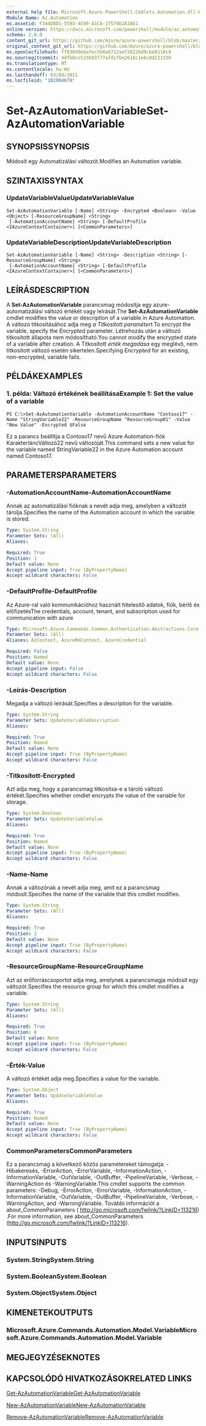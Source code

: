 ```yaml
---
external help file: Microsoft.Azure.PowerShell.Cmdlets.Automation.dll-Help.xml
Module Name: Az.Automation
ms.assetid: F344D8D1-5593-4C09-A1CA-37579D2A3A61
online version: https://docs.microsoft.com/powershell/module/az.automation/set-azautomationvariable
schema: 2.0.0
content_git_url: https://github.com/Azure/azure-powershell/blob/master/src/Automation/Automation/help/Set-AzAutomationVariable.md
original_content_git_url: https://github.com/Azure/azure-powershell/blob/master/src/Automation/Automation/help/Set-AzAutomationVariable.md
ms.openlocfilehash: ff83049e6afec5b0a6712aef2622bd9cbe0110c9
ms.sourcegitcommit: 4dfb0cc533b83f77afdcfbe2618c1e6c8d221330
ms.translationtype: MT
ms.contentlocale: hu-HU
ms.lasthandoff: 03/04/2021
ms.locfileid: "102004678"
---
```

# <span data-ttu-id="5098a-101">Set-AzAutomationVariable</span><span class="sxs-lookup"><span data-stu-id="5098a-101">Set-AzAutomationVariable</span></span>

## <span data-ttu-id="5098a-102">SYNOPSIS</span><span class="sxs-lookup"><span data-stu-id="5098a-102">SYNOPSIS</span></span>
<span data-ttu-id="5098a-103">Módosít egy Automatizálási változót.</span><span class="sxs-lookup"><span data-stu-id="5098a-103">Modifies an Automation variable.</span></span>

## <span data-ttu-id="5098a-104">SZINTAXIS</span><span class="sxs-lookup"><span data-stu-id="5098a-104">SYNTAX</span></span>

### <span data-ttu-id="5098a-105">UpdateVariableValue</span><span class="sxs-lookup"><span data-stu-id="5098a-105">UpdateVariableValue</span></span>
```
Set-AzAutomationVariable [-Name] <String> -Encrypted <Boolean> -Value <Object> [-ResourceGroupName] <String>
 [-AutomationAccountName] <String> [-DefaultProfile <IAzureContextContainer>] [<CommonParameters>]
```

### <span data-ttu-id="5098a-106">UpdateVariableDescription</span><span class="sxs-lookup"><span data-stu-id="5098a-106">UpdateVariableDescription</span></span>
```
Set-AzAutomationVariable [-Name] <String> -Description <String> [-ResourceGroupName] <String>
 [-AutomationAccountName] <String> [-DefaultProfile <IAzureContextContainer>] [<CommonParameters>]
```

## <span data-ttu-id="5098a-107">LEÍRÁS</span><span class="sxs-lookup"><span data-stu-id="5098a-107">DESCRIPTION</span></span>
<span data-ttu-id="5098a-108">A **Set-AzAutomationVariable** parancsmag módosítja egy azure-automatizálási változó értékét vagy leírását.</span><span class="sxs-lookup"><span data-stu-id="5098a-108">The **Set-AzAutomationVariable** cmdlet modifies the value or description of a variable in Azure Automation.</span></span>
<span data-ttu-id="5098a-109">A változó titkosításához adja meg *a Titkosított paramétert.*</span><span class="sxs-lookup"><span data-stu-id="5098a-109">To encrypt the variable, specify the *Encrypted* parameter.</span></span>
<span data-ttu-id="5098a-110">Létrehozás után a változó titkosított állapota nem módosítható.</span><span class="sxs-lookup"><span data-stu-id="5098a-110">You cannot modify the encrypted state of a variable after creation.</span></span>
<span data-ttu-id="5098a-111">A Titkosított *érték megadása* egy meglévő, nem titkosított változó esetén sikertelen.</span><span class="sxs-lookup"><span data-stu-id="5098a-111">Specifying *Encrypted* for an existing, non-encrypted, variable fails.</span></span>

## <span data-ttu-id="5098a-112">PÉLDÁK</span><span class="sxs-lookup"><span data-stu-id="5098a-112">EXAMPLES</span></span>

### <span data-ttu-id="5098a-113">1. példa: Változó értékének beállítása</span><span class="sxs-lookup"><span data-stu-id="5098a-113">Example 1: Set the value of a variable</span></span>
```
PS C:\>Set-AzAutomationVariable -AutomationAccountName "Contoso17" -Name "StringVariable22" -ResourceGroupName "ResourceGroup01" -Value "New Value" -Encrypted $False
```

<span data-ttu-id="5098a-114">Ez a parancs beállítja a Contoso17 nevű Azure Automation-fiók KarakterláncVáltozó22 nevű változóját.</span><span class="sxs-lookup"><span data-stu-id="5098a-114">This command sets a new value for the variable named StringVariable22 in the Azure Automation account named Contoso17.</span></span>

## <span data-ttu-id="5098a-115">PARAMETERS</span><span class="sxs-lookup"><span data-stu-id="5098a-115">PARAMETERS</span></span>

### <span data-ttu-id="5098a-116">-AutomationAccountName</span><span class="sxs-lookup"><span data-stu-id="5098a-116">-AutomationAccountName</span></span>
<span data-ttu-id="5098a-117">Annak az automatizálási fióknak a nevét adja meg, amelyben a változót tárolja.</span><span class="sxs-lookup"><span data-stu-id="5098a-117">Specifies the name of the Automation account in which the variable is stored.</span></span>

```yaml
Type: System.String
Parameter Sets: (All)
Aliases:

Required: True
Position: 1
Default value: None
Accept pipeline input: True (ByPropertyName)
Accept wildcard characters: False
```

### <span data-ttu-id="5098a-118">-DefaultProfile</span><span class="sxs-lookup"><span data-stu-id="5098a-118">-DefaultProfile</span></span>
<span data-ttu-id="5098a-119">Az Azure-ral való kommunikációhoz használt hitelesítő adatok, fiók, bérlő és előfizetés</span><span class="sxs-lookup"><span data-stu-id="5098a-119">The credentials, account, tenant, and subscription used for communication with azure</span></span>

```yaml
Type: Microsoft.Azure.Commands.Common.Authentication.Abstractions.Core.IAzureContextContainer
Parameter Sets: (All)
Aliases: AzContext, AzureRmContext, AzureCredential

Required: False
Position: Named
Default value: None
Accept pipeline input: False
Accept wildcard characters: False
```

### <span data-ttu-id="5098a-120">-Leírás</span><span class="sxs-lookup"><span data-stu-id="5098a-120">-Description</span></span>
<span data-ttu-id="5098a-121">Megadja a változó leírását.</span><span class="sxs-lookup"><span data-stu-id="5098a-121">Specifies a description for the variable.</span></span>

```yaml
Type: System.String
Parameter Sets: UpdateVariableDescription
Aliases:

Required: True
Position: Named
Default value: None
Accept pipeline input: True (ByPropertyName)
Accept wildcard characters: False
```

### <span data-ttu-id="5098a-122">-Titkosított</span><span class="sxs-lookup"><span data-stu-id="5098a-122">-Encrypted</span></span>
<span data-ttu-id="5098a-123">Azt adja meg, hogy a parancsmag titkosítsa-e a tároló változó értékét.</span><span class="sxs-lookup"><span data-stu-id="5098a-123">Specifies whether cmdlet encrypts the value of the variable for storage.</span></span>

```yaml
Type: System.Boolean
Parameter Sets: UpdateVariableValue
Aliases:

Required: True
Position: Named
Default value: None
Accept pipeline input: True (ByPropertyName)
Accept wildcard characters: False
```

### <span data-ttu-id="5098a-124">-Name</span><span class="sxs-lookup"><span data-stu-id="5098a-124">-Name</span></span>
<span data-ttu-id="5098a-125">Annak a változónak a nevét adja meg, amit ez a parancsmag módosít.</span><span class="sxs-lookup"><span data-stu-id="5098a-125">Specifies the name of the variable that this cmdlet modifies.</span></span>

```yaml
Type: System.String
Parameter Sets: (All)
Aliases:

Required: True
Position: 2
Default value: None
Accept pipeline input: True (ByPropertyName)
Accept wildcard characters: False
```

### <span data-ttu-id="5098a-126">-ResourceGroupName</span><span class="sxs-lookup"><span data-stu-id="5098a-126">-ResourceGroupName</span></span>
<span data-ttu-id="5098a-127">Azt az erőforráscsoportot adja meg, amelynek a parancsmagja módosít egy változót.</span><span class="sxs-lookup"><span data-stu-id="5098a-127">Specifies the resource group for which this cmdlet modifies a variable.</span></span>

```yaml
Type: System.String
Parameter Sets: (All)
Aliases:

Required: True
Position: 0
Default value: None
Accept pipeline input: True (ByPropertyName)
Accept wildcard characters: False
```

### <span data-ttu-id="5098a-128">-Érték</span><span class="sxs-lookup"><span data-stu-id="5098a-128">-Value</span></span>
<span data-ttu-id="5098a-129">A változó értékét adja meg.</span><span class="sxs-lookup"><span data-stu-id="5098a-129">Specifies a value for the variable.</span></span>

```yaml
Type: System.Object
Parameter Sets: UpdateVariableValue
Aliases:

Required: True
Position: Named
Default value: None
Accept pipeline input: True (ByPropertyName)
Accept wildcard characters: False
```

### <span data-ttu-id="5098a-130">CommonParameters</span><span class="sxs-lookup"><span data-stu-id="5098a-130">CommonParameters</span></span>
<span data-ttu-id="5098a-131">Ez a parancsmag a következő közös paramétereket támogatja: -Hibakeresés, -ErrorAction, -ErrorVariable, -InformationAction, -InformationVariable, -OutVariable, -OutBuffer, -PipelineVariable, -Verbose, -WarningAction és -WarningVariable.</span><span class="sxs-lookup"><span data-stu-id="5098a-131">This cmdlet supports the common parameters: -Debug, -ErrorAction, -ErrorVariable, -InformationAction, -InformationVariable, -OutVariable, -OutBuffer, -PipelineVariable, -Verbose, -WarningAction, and -WarningVariable.</span></span> <span data-ttu-id="5098a-132">További információt a about_CommonParameters ( http://go.microsoft.com/fwlink/?LinkID=113216) .</span><span class="sxs-lookup"><span data-stu-id="5098a-132">For more information, see about_CommonParameters (http://go.microsoft.com/fwlink/?LinkID=113216).</span></span>

## <span data-ttu-id="5098a-133">INPUTS</span><span class="sxs-lookup"><span data-stu-id="5098a-133">INPUTS</span></span>

### <span data-ttu-id="5098a-134">System.String</span><span class="sxs-lookup"><span data-stu-id="5098a-134">System.String</span></span>

### <span data-ttu-id="5098a-135">System.Boolean</span><span class="sxs-lookup"><span data-stu-id="5098a-135">System.Boolean</span></span>

### <span data-ttu-id="5098a-136">System.Object</span><span class="sxs-lookup"><span data-stu-id="5098a-136">System.Object</span></span>

## <span data-ttu-id="5098a-137">KIMENETEK</span><span class="sxs-lookup"><span data-stu-id="5098a-137">OUTPUTS</span></span>

### <span data-ttu-id="5098a-138">Microsoft.Azure.Commands.Automation.Model.Variable</span><span class="sxs-lookup"><span data-stu-id="5098a-138">Microsoft.Azure.Commands.Automation.Model.Variable</span></span>

## <span data-ttu-id="5098a-139">MEGJEGYZÉSEK</span><span class="sxs-lookup"><span data-stu-id="5098a-139">NOTES</span></span>

## <span data-ttu-id="5098a-140">KAPCSOLÓDÓ HIVATKOZÁSOK</span><span class="sxs-lookup"><span data-stu-id="5098a-140">RELATED LINKS</span></span>

[<span data-ttu-id="5098a-141">Get-AzAutomationVariable</span><span class="sxs-lookup"><span data-stu-id="5098a-141">Get-AzAutomationVariable</span></span>](./Get-AzAutomationVariable.md)

[<span data-ttu-id="5098a-142">New-AzAutomationVariable</span><span class="sxs-lookup"><span data-stu-id="5098a-142">New-AzAutomationVariable</span></span>](./New-AzAutomationVariable.md)

[<span data-ttu-id="5098a-143">Remove-AzAutomationVariable</span><span class="sxs-lookup"><span data-stu-id="5098a-143">Remove-AzAutomationVariable</span></span>](./Remove-AzAutomationVariable.md)


